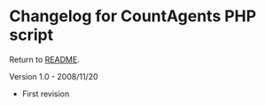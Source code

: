 Changelog for CountAgents PHP script
====================================

Return to [README](README.md).


Version 1.0 - 2008/11/20

* First revision


